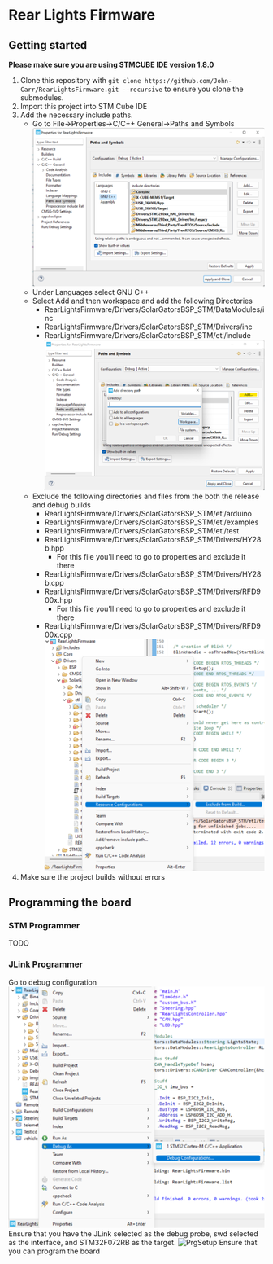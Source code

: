 # Rear Lights Firmware
## Getting started
**Please make sure you are using STMCUBE IDE version 1.8.0**
1. Clone this repository with `git clone https://github.com/John-Carr/RearLightsFirmware.git --recursive` 
to ensure you clone the submodules.
2. Import this project into STM Cube IDE
3. Add the necessary include paths.
    * Go to File->Properties->C/C++ General->Paths and Symbols
    ![Properties](./imgs/Proj-Properties.png)
    * Under Languages select GNU C++
    * Select Add and then workspace and add the following Directories
        * RearLightsFirmware/Drivers/SolarGatorsBSP_STM/DataModules/inc
        * RearLightsFirmware/Drivers/SolarGatorsBSP_STM/Drivers/inc
        * RearLightsFirmware/Drivers/SolarGatorsBSP_STM/etl/include
    ![Select](./imgs/Add-Dirs.png)
    * Exclude the following directories and files from the both the release and 
        debug builds 
        * RearLightsFirmware/Drivers/SolarGatorsBSP_STM/etl/arduino
        * RearLightsFirmware/Drivers/SolarGatorsBSP_STM/etl/examples
        * RearLightsFirmware/Drivers/SolarGatorsBSP_STM/etl/test
        * RearLightsFirmware/Drivers/SolarGatorsBSP_STM/Drivers/HY28b.hpp
            * For this file you'll need to go to properties and exclude it there
        * RearLightsFirmware/Drivers/SolarGatorsBSP_STM/Drivers/HY28b.cpp
        * RearLightsFirmware/Drivers/SolarGatorsBSP_STM/Drivers/RFD900x.hpp
            * For this file you'll need to go to properties and exclude it there
        * RearLightsFirmware/Drivers/SolarGatorsBSP_STM/Drivers/RFD900x.cpp
    ![Exclude](./imgs/Exclude.png)
4. Make sure the project builds without errors
## Programming the board
### STM Programmer
TODO
### JLink Programmer
Go to debug configuration
![DebugConfig](./imgs/Debug-Config.png)
Ensure that you have the JLink selected as the debug probe, swd selected as the 
interface, and STM32F072RB as the target. 
![PrgSetup](/imgs/Program.png)
Ensure that you can program the board